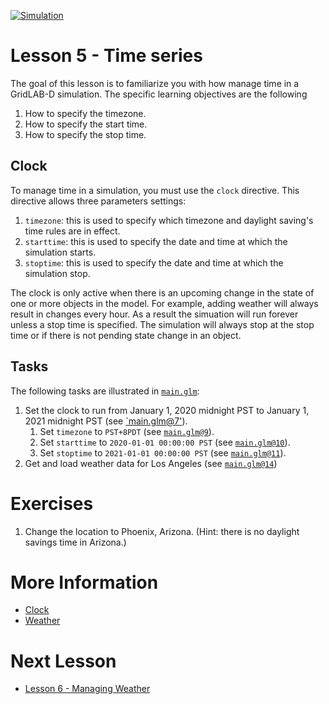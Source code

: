 [![Simulation](../../actions/workflows/main.yml/badge.svg)](../../actions/workflows/main.yml)

# Lesson 5 - Time series

The goal of this lesson is to familiarize you with how manage time in a GridLAB-D simulation. The specific learning objectives are the following

1. How to specify the timezone.
2. How to specify the start time.
3. How to specify the stop time.

## Clock

To manage time in a simulation, you must use the `clock` directive.  This directive allows three parameters settings:

1. `timezone`: this is used to specify which timezone and daylight saving's time rules are in effect.
2. `starttime`: this is used to specify the date and time at which the simulation starts.
3. `stoptime`: this is used to specify the date and time at which the simulation stop.

The clock is only active when there is an upcoming change in the state of one or more objects in the model. For example, adding weather will always result in changes every hour. As a result the simuation will run forever unless a stop time is specified.  The simulation will always stop at the stop time or if there is not pending state change in an object.

## Tasks

The following tasks are illustrated in [`main.glm`](main.glm):

1. Set the clock to run from January 1, 2020 midnight PST to January 1, 2021 midnight PST (see [`main.glm@7'](main.glm#L7-L12)).
   1. Set `timezone` to `PST+8PDT` (see [`main.glm@9`](main.glm#L9)).
   2. Set `starttime` to `2020-01-01 00:00:00 PST` (see [`main.glm@10`](main.glm#L10)).
   3. Set `stoptime` to `2021-01-01 00:00:00 PST` (see [`main.glm@11`](main.glm#L11)).
2. Get and load weather data for Los Angeles (see [`main.glm@14`](main.glm#L15-18))

# Exercises

1. Change the location to Phoenix, Arizona. (Hint: there is no daylight savings time in Arizona.)

# More Information

* [Clock](https://docs.gridlabd.us/index.html?owner=arras-energy&project=gridlabd&branch=master&folder=/GLM/Directive&doc=/GLM/Directive/Clock.md)
 * [Weather](https://docs.gridlabd.us/_page.html?owner=arras-energy&project=gridlabd&branch=master&folder=/Subcommand&doc=/Subcommand/Weather.md)

# Next Lesson

* [Lesson 6 - Managing Weather](../../../lesson-6)
